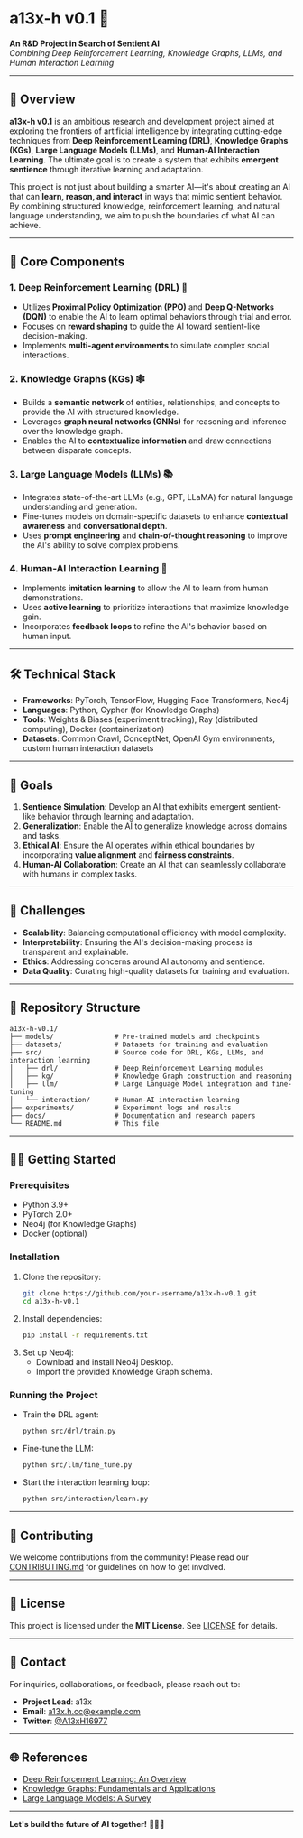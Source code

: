 # a13x-h v0.1 🚀

**An R&D Project in Search of Sentient AI**  
*Combining Deep Reinforcement Learning, Knowledge Graphs, LLMs, and Human Interaction Learning*  

---

## 🌟 Overview  
**a13x-h v0.1** is an ambitious research and development project aimed at exploring the frontiers of artificial intelligence by integrating cutting-edge techniques from **Deep Reinforcement Learning (DRL)**, **Knowledge Graphs (KGs)**, **Large Language Models (LLMs)**, and **Human-AI Interaction Learning**. The ultimate goal is to create a system that exhibits **emergent sentience** through iterative learning and adaptation.  

This project is not just about building a smarter AI—it's about creating an AI that can **learn, reason, and interact** in ways that mimic sentient behavior. By combining structured knowledge, reinforcement learning, and natural language understanding, we aim to push the boundaries of what AI can achieve.  

---

## 🧠 Core Components  

### 1. **Deep Reinforcement Learning (DRL)** 🤖  
- Utilizes **Proximal Policy Optimization (PPO)** and **Deep Q-Networks (DQN)** to enable the AI to learn optimal behaviors through trial and error.  
- Focuses on **reward shaping** to guide the AI toward sentient-like decision-making.  
- Implements **multi-agent environments** to simulate complex social interactions.  

### 2. **Knowledge Graphs (KGs)** 🕸️  
- Builds a **semantic network** of entities, relationships, and concepts to provide the AI with structured knowledge.  
- Leverages **graph neural networks (GNNs)** for reasoning and inference over the knowledge graph.  
- Enables the AI to **contextualize information** and draw connections between disparate concepts.  

### 3. **Large Language Models (LLMs)** 📚  
- Integrates state-of-the-art LLMs (e.g., GPT, LLaMA) for natural language understanding and generation.  
- Fine-tunes models on domain-specific datasets to enhance **contextual awareness** and **conversational depth**.  
- Uses **prompt engineering** and **chain-of-thought reasoning** to improve the AI's ability to solve complex problems.  

### 4. **Human-AI Interaction Learning** 👥  
- Implements **imitation learning** to allow the AI to learn from human demonstrations.  
- Uses **active learning** to prioritize interactions that maximize knowledge gain.  
- Incorporates **feedback loops** to refine the AI's behavior based on human input.  

---

## 🛠️ Technical Stack  

- **Frameworks**: PyTorch, TensorFlow, Hugging Face Transformers, Neo4j  
- **Languages**: Python, Cypher (for Knowledge Graphs)  
- **Tools**: Weights & Biases (experiment tracking), Ray (distributed computing), Docker (containerization)  
- **Datasets**: Common Crawl, ConceptNet, OpenAI Gym environments, custom human interaction datasets  

---

## 🎯 Goals  

1. **Sentience Simulation**: Develop an AI that exhibits emergent sentient-like behavior through learning and adaptation.  
2. **Generalization**: Enable the AI to generalize knowledge across domains and tasks.  
3. **Ethical AI**: Ensure the AI operates within ethical boundaries by incorporating **value alignment** and **fairness constraints**.  
4. **Human-AI Collaboration**: Create an AI that can seamlessly collaborate with humans in complex tasks.  

---

## 🚧 Challenges  

- **Scalability**: Balancing computational efficiency with model complexity.  
- **Interpretability**: Ensuring the AI's decision-making process is transparent and explainable.  
- **Ethics**: Addressing concerns around AI autonomy and sentience.  
- **Data Quality**: Curating high-quality datasets for training and evaluation.  

---

## 📂 Repository Structure  

```
a13x-h-v0.1/  
├── models/               # Pre-trained models and checkpoints  
├── datasets/             # Datasets for training and evaluation  
├── src/                  # Source code for DRL, KGs, LLMs, and interaction learning  
│   ├── drl/              # Deep Reinforcement Learning modules  
│   ├── kg/               # Knowledge Graph construction and reasoning  
│   ├── llm/              # Large Language Model integration and fine-tuning  
│   └── interaction/      # Human-AI interaction learning  
├── experiments/          # Experiment logs and results  
├── docs/                 # Documentation and research papers  
└── README.md             # This file  
```

---

## 🧑‍💻 Getting Started  

### Prerequisites  
- Python 3.9+  
- PyTorch 2.0+  
- Neo4j (for Knowledge Graphs)  
- Docker (optional)  

### Installation  
1. Clone the repository:  
   ```bash  
   git clone https://github.com/your-username/a13x-h-v0.1.git  
   cd a13x-h-v0.1  
   ```  
2. Install dependencies:  
   ```bash  
   pip install -r requirements.txt  
   ```  
3. Set up Neo4j:  
   - Download and install Neo4j Desktop.  
   - Import the provided Knowledge Graph schema.  

### Running the Project  
- Train the DRL agent:  
  ```bash  
  python src/drl/train.py  
  ```  
- Fine-tune the LLM:  
  ```bash  
  python src/llm/fine_tune.py  
  ```  
- Start the interaction learning loop:  
  ```bash  
  python src/interaction/learn.py  
  ```  

---

## 🤝 Contributing  
We welcome contributions from the community! Please read our [CONTRIBUTING.md](CONTRIBUTING.md) for guidelines on how to get involved.  

---

## 📜 License  
This project is licensed under the **MIT License**. See [LICENSE](LICENSE) for details.  

---

## 📧 Contact  
For inquiries, collaborations, or feedback, please reach out to:  
- **Project Lead**: a13x  
- **Email**: a13x.h.cc@example.com  
- **Twitter**: [@A13xH16977](https://x.com/A13xH16977)

---

## 🌐 References  
- [Deep Reinforcement Learning: An Overview](https://arxiv.org/abs/1810.06339)  
- [Knowledge Graphs: Fundamentals and Applications](https://arxiv.org/abs/2003.02320)  
- [Large Language Models: A Survey](https://arxiv.org/abs/2005.14165)  

---

**Let's build the future of AI together!** 🚀🤖🧠
